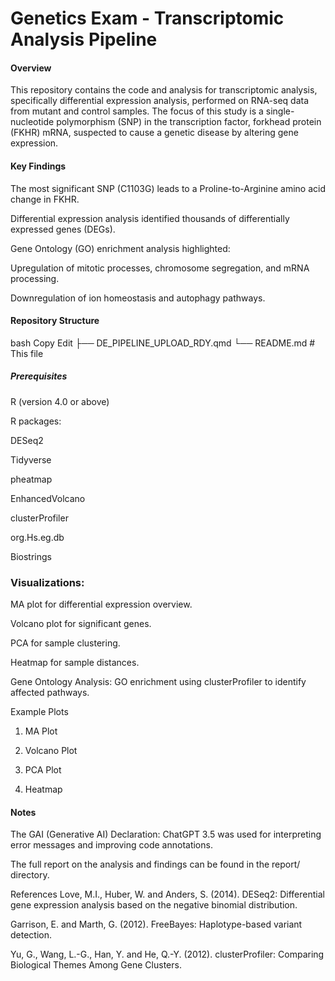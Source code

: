 # Genetics Exam - Transcriptomic Analysis Pipeline

#### Overview
This repository contains the code and analysis for transcriptomic analysis, specifically differential expression analysis, performed on RNA-seq data from mutant and control samples. The focus of this study is a single-nucleotide polymorphism (SNP) in the transcription factor, forkhead protein (FKHR) mRNA, suspected to cause a genetic disease by altering gene expression.

#### Key Findings
The most significant SNP (C1103G) leads to a Proline-to-Arginine amino acid change in FKHR.

Differential expression analysis identified thousands of differentially expressed genes (DEGs).

Gene Ontology (GO) enrichment analysis highlighted:

Upregulation of mitotic processes, chromosome segregation, and mRNA processing.

Downregulation of ion homeostasis and autophagy pathways.

#### Repository Structure
bash
Copy
Edit
├── DE_PIPELINE_UPLOAD_RDY.qmd
└── README.md             # This file

##### Prerequisites
R (version 4.0 or above)

R packages:

DESeq2

Tidyverse

pheatmap

EnhancedVolcano

clusterProfiler

org.Hs.eg.db

Biostrings


### Visualizations:

MA plot for differential expression overview.

Volcano plot for significant genes.

PCA for sample clustering.

Heatmap for sample distances.

Gene Ontology Analysis: GO enrichment using clusterProfiler to identify affected pathways.

Example Plots
1. MA Plot

2. Volcano Plot

3. PCA Plot

4. Heatmap

#### Notes
The GAI (Generative AI) Declaration: ChatGPT 3.5 was used for interpreting error messages and improving code annotations.

The full report on the analysis and findings can be found in the report/ directory.

References
Love, M.I., Huber, W. and Anders, S. (2014). DESeq2: Differential gene expression analysis based on the negative binomial distribution.

Garrison, E. and Marth, G. (2012). FreeBayes: Haplotype-based variant detection.

Yu, G., Wang, L.-G., Han, Y. and He, Q.-Y. (2012). clusterProfiler: Comparing Biological Themes Among Gene Clusters.
